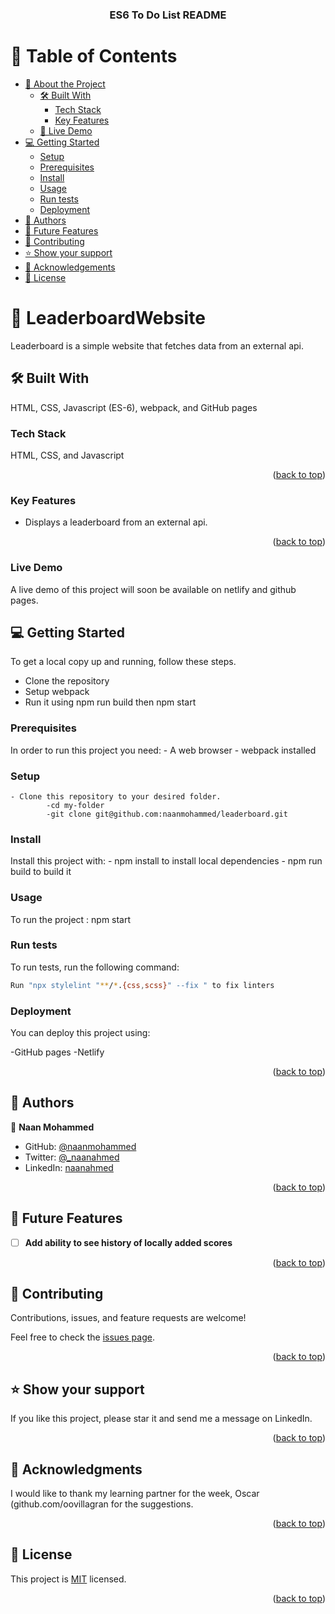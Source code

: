 <a name="readme-top"></a>

<div align="center">
  <h3><b>ES6 To Do List README</b></h3>
</div>

<!-- TABLE OF CONTENTS -->

# 📗 Table of Contents

- [📖 About the Project](#about-project)
  - [🛠 Built With](#built-with)
    - [Tech Stack](#tech-stack)
    - [Key Features](#key-features)
  - [🚀 Live Demo](#live-demo)
- [💻 Getting Started](#getting-started)
  - [Setup](#setup)
  - [Prerequisites](#prerequisites)
  - [Install](#install)
  - [Usage](#usage)
   - [Run tests](#run-tests)
  - [Deployment](#deployment)
- [👥 Authors](#authors)
- [🔭 Future Features](#future-features)
- [🤝 Contributing](#contributing)
- [⭐️ Show your support](#support)
- [🙏 Acknowledgements](#acknowledgements)
- [📝 License](#license)

<!-- PROJECT DESCRIPTION -->

# 📖 LeaderboardWebsite <a name="about-project"></a>

Leaderboard is a simple website that fetches data from an external api.

## 🛠 Built With <a name="built-with"></a> 
HTML, CSS, Javascript (ES-6), webpack, and GitHub pages

### Tech Stack <a name="tech-stack"></a> 
HTML, CSS, and Javascript

<p align="right">(<a href="#readme-top">back to top</a>)</p>
<!-- Features -->

### Key Features <a name="key-features"></a>

- Displays a leaderboard from an external api.

<p align="right">(<a href="#readme-top">back to top</a>)</p>

### Live Demo
A live demo of this project will soon be available on netlify and github pages.

<!-- GETTING STARTED -->

## 💻 Getting Started <a name="getting-started"></a>

To get a local copy up and running, follow these steps.
  - Clone the repository
  - Setup webpack
  - Run it using npm run build then npm start

### Prerequisites

In order to run this project you need:
    - A web browser
    - webpack installed

### Setup

    - Clone this repository to your desired folder.
            -cd my-folder
            -git clone git@github.com:naanmohammed/leaderboard.git

### Install

Install this project with:
    - npm install to install local dependencies
    - npm run build to build it

### Usage

To run the project :
    npm start

### Run tests

To run tests, run the following command:

```sh
Run "npx stylelint "**/*.{css,scss}" --fix " to fix linters 
```


### Deployment

You can deploy this project using:

  -GitHub pages
  -Netlify


<p align="right">(<a href="#readme-top">back to top</a>)</p>
  
<!-- AUTHORS -->

## 👥 Authors <a name="authors"></a>

👤 **Naan Mohammed**

- GitHub: [@naanmohammed](https://github.com/naanmohammed)
- Twitter: [@_naanahmed](https://twitter.com/_naanahmed_)
- LinkedIn: [naanahmed](https://linkedin.com/in/naanahmed)

<p align="right">(<a href="#readme-top">back to top</a>)</p>

<!-- FUTURE FEATURES -->

## 🔭 Future Features <a name="future-features"></a>

- [ ] **Add ability to see history of locally added scores**


<p align="right">(<a href="#readme-top">back to top</a>)</p>

<!-- CONTRIBUTING -->

## 🤝 Contributing <a name="contributing"></a>

Contributions, issues, and feature requests are welcome!

Feel free to check the [issues page](https://github.com/naanmohammed/todolist-es6-webpack/issues).

<p align="right">(<a href="#readme-top">back to top</a>)</p>

<!-- SUPPORT -->

## ⭐️ Show your support <a name="support"></a>

If you like this project, please star it and send me a message on LinkedIn.

<p align="right">(<a href="#readme-top">back to top</a>)</p>

<!-- ACKNOWLEDGEMENTS -->

## 🙏 Acknowledgments <a name="acknowledgements"></a>

I would like to thank my learning partner for the week, Oscar (github.com/oovillagran for the suggestions.

<p align="right">(<a href="#readme-top">back to top</a>)</p>


<!-- LICENSE -->

## 📝 License <a name="license"></a>

This project is [MIT](./LICENSE) licensed.


<p align="right">(<a href="#readme-top">back to top</a>)</p>
